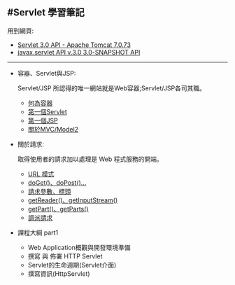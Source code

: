 #Servlet 學習筆記
---

用到網頁:

- [Servlet 3.0 API - Apache Tomcat 7.0.73](https://tomcat.apache.org/tomcat-7.0-doc/servletapi/)
- [javax.servlet API v.3.0 3.0-SNAPSHOT API ](jsp-api-2.2-javadoc/index.html)

---


- 容器、Servlet與JSP:

  Servlet/JSP 所認得的唯一網站就是Web容器;Servlet/JSP各司其職。

  - [何為容器]()
  - [第一個Servlet]()
  - [第一個JSP]()
  - [關於MVC/Model2]()


- 關於請求:

  取得使用者的請求加以處理是 Web 程式服務的開端。

  - [URL 模式]()
  - [doGet()、doPost()...]()
  - [請求參數、標頭]()
  - [getReader()、getInputStream()]()
  - [getPart()、getParts()]()
  - [調派請求]()

- 課程大綱 part1
  - Web Application概觀與開發環境準備
  - 撰寫 與 佈署 HTTP Servlet
  - Servlet的生命週期(Servlet介面)
  - 撰寫資訊(HttpServlet)
